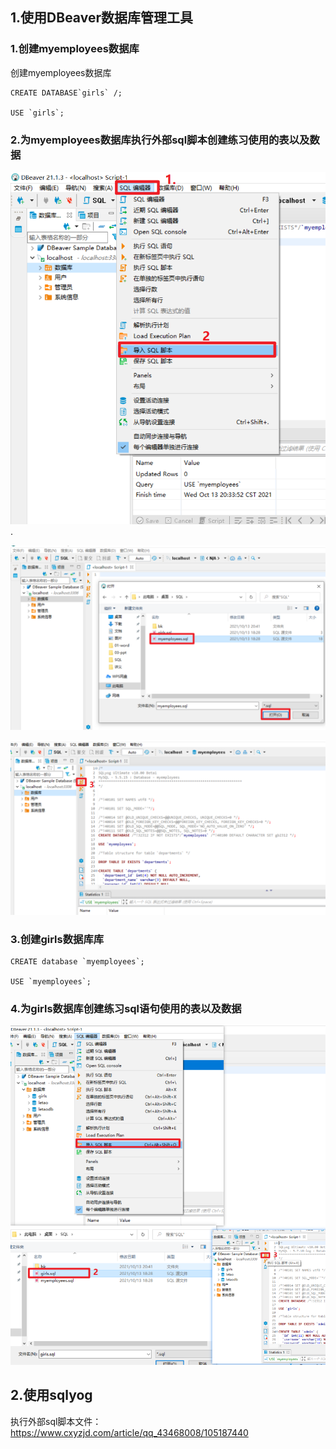 



## 1.使用DBeaver数据库管理工具

### 1.创建myemployees数据库

 创建myemployees数据库

```mysql
CREATE DATABASE`girls` /;

USE `girls`;
```

### 2.为myemployees数据库执行外部sql脚本创建练习使用的表以及数据



![image-20211013203441003](images/image-20211013203441003.png).

![image-20211013204154831](images/image-20211013204154831.png)

![image-20211013203507455](images/image-20211013203507455.png)





### 3.创建girls数据库库

```mysql
CREATE database `myemployees`;

USE `myemployees`;
```



### 4.为girls数据库创建练习sql语句使用的表以及数据

![image-20211013204711546](images/image-20211013204711546.png)

## 2.使用sqlyog

执行外部sql脚本文件： https://www.cxyzjd.com/article/qq_43468008/105187440